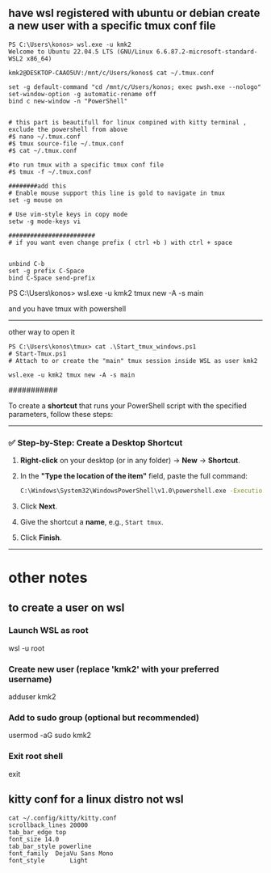 ## have wsl registered with ubuntu or debian create a new user with a specific tmux conf file
```
PS C:\Users\konos> wsl.exe -u kmk2
Welcome to Ubuntu 22.04.5 LTS (GNU/Linux 6.6.87.2-microsoft-standard-WSL2 x86_64)

kmk2@DESKTOP-CAAO5UV:/mnt/c/Users/konos$ cat ~/.tmux.conf

set -g default-command "cd /mnt/c/Users/konos; exec pwsh.exe --nologo"
set-window-option -g automatic-rename off
bind c new-window -n "PowerShell"


# this part is beautifull for linux compined with kitty terminal , exclude the powershell from above
#$ nano ~/.tmux.conf
#$ tmux source-file ~/.tmux.conf
#$ cat ~/.tmux.conf

#to run tmux with a specific tmux conf file
#$ tmux -f ~/.tmux.conf

########add this
# Enable mouse support this line is gold to navigate in tmux
set -g mouse on

# Use vim-style keys in copy mode
setw -g mode-keys vi

########################
# if you want even change prefix ( ctrl +b ) with ctrl + space


unbind C-b
set -g prefix C-Space
bind C-Space send-prefix
````

PS C:\Users\konos> wsl.exe -u kmk2 tmux new -A -s main



and you have tmux with powershell


_____________

other way to open it 
```
PS C:\Users\konos\tmux> cat .\Start_tmux_windows.ps1
# Start-Tmux.ps1
# Attach to or create the "main" tmux session inside WSL as user kmk2

wsl.exe -u kmk2 tmux new -A -s main
```

###########

To create a **shortcut** that runs your PowerShell script with the specified parameters, follow these steps:

---

### ✅ Step-by-Step: Create a Desktop Shortcut

1. **Right-click** on your desktop (or in any folder) → **New** → **Shortcut**.

2. In the **"Type the location of the item"** field, paste the full command:

   ```cmd
   C:\Windows\System32\WindowsPowerShell\v1.0\powershell.exe -ExecutionPolicy Bypass -File "C:\Users\konos\tmux\Start_tmux_windows.ps1"
   ```

3. Click **Next**.

4. Give the shortcut a **name**, e.g., `Start tmux`.

5. Click **Finish**.

---
# other notes 

## to create a user on wsl 

### Launch WSL as root
wsl -u root

### Create new user (replace 'kmk2' with your preferred username)
adduser kmk2

### Add to sudo group (optional but recommended)
usermod -aG sudo kmk2

### Exit root shell
exit

## kitty conf for a linux distro not wsl 
```
cat ~/.config/kitty/kitty.conf
scrollback_lines 20000
tab_bar_edge top
font_size 14.0
tab_bar_style powerline
font_family  DejaVu Sans Mono
font_style       Light
```
